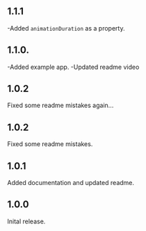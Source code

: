 ## 1.1.1
-Added `animationDuration` as a property. 
## 1.1.0.
-Added example app.
-Updated readme video
## 1.0.2
Fixed some readme mistakes again...
## 1.0.2
Fixed some readme mistakes.
## 1.0.1
Added documentation and updated readme.
## 1.0.0
Inital release.


